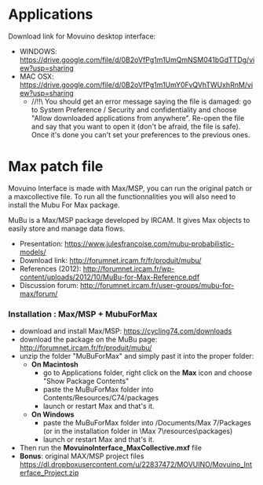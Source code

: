 # Applications

Download link for Movuino desktop interface:
* WINDOWS: https://drive.google.com/file/d/0B2oVfPg1m1UmQmNSM041bGdTTDg/view?usp=sharing
* MAC OSX: https://drive.google.com/file/d/0B2oVfPg1m1UmY0FvQVhTWUxhRnM/view?usp=sharing
  * //!!\\ You should get an error message saying the file is damaged: go to System Preference / Security and confidentiality and choose "Allow downloaded applications from anywhere". Re-open the file and say that you want to open it (don't be afraid, the file is safe). Once it's done you can't set your preferences to the previous ones.

# Max patch file

Movuino Interface is made with Max/MSP, you can run the original patch or a maxcollective file.
To run all the functionnalities you will also need to install the Mubu For Max package.

MuBu is a Max/MSP package developed by IRCAM. It gives Max objects to easily store and manage data flows.
* Presentation: https://www.julesfrancoise.com/mubu-probabilistic-models/
* Download link: http://forumnet.ircam.fr/fr/produit/mubu/
* References (2012): http://forumnet.ircam.fr/wp-content/uploads/2012/10/MuBu-for-Max-Reference.pdf
* Discussion forum: http://forumnet.ircam.fr/user-groups/mubu-for-max/forum/

### Installation : Max/MSP + MubuForMax  
* download and install Max/MSP: https://cycling74.com/downloads
* download the package on the MuBu page: http://forumnet.ircam.fr/fr/produit/mubu/
* unzip the folder "MuBuForMax" and simply past it into the proper folder:
  * **On Macintosh**
    * go to Applications folder, right click on the **Max** icon and choose "Show Package Contents"
    * paste the MuBuForMax folder into Contents/Resources/C74/packages
    * launch or restart Max and that's it.
   * **On Windows**
     * paste the MuBuForMax folder into /Documents/Max 7/Packages (or in the installation folder in \Max 7\resources\packages)
     * launch or restart Max and that's it.
 * Then run the **MovuinoInterface_MaxCollective.mxf** file
 * **Bonus**: original MAX/MSP project files https://dl.dropboxusercontent.com/u/22837472/MOVUINO/Movuino_Interface_Project.zip
